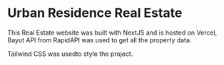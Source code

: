 # Urban Residence Real Estate 

This Real Estate website was built with NextJS and is hosted on Vercel, Bayut API from RapidAPI was used to get all the property data.

Tailwind CSS was usedto style the project.
